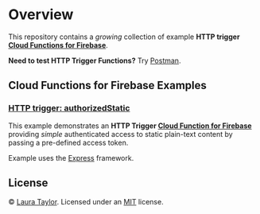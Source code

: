 # Overview

This repository contains a *growing* collection of example **HTTP trigger [Cloud Functions for Firebase](https://firebase.google.com/features/functions)**.

**Need to test HTTP Trigger Functions?**  Try [Postman](https://www.getpostman.com/).


## Cloud Functions for Firebase Examples

### [HTTP trigger: authorizedStatic](/authorized-static)

This example demonstrates an **HTTP Trigger [Cloud Function for Firebase](https://firebase.google.com/docs/functions/)** providing *simple* authenticated access to static plain-text content by passing a pre-defined access token.  

Example uses the [Express](https://expressjs.com/) framework.


## License

© [Laura Taylor](https://github.com/techstreams). Licensed under an [MIT](LICENSE) license.
